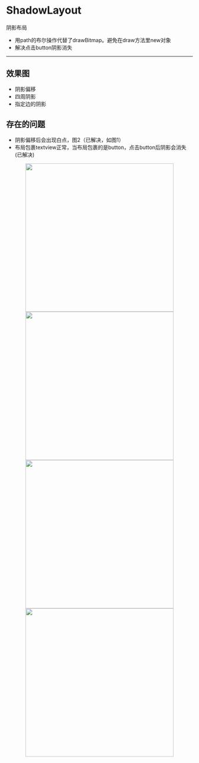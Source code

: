 # ShadowLayout
阴影布局
* 用path的布尔操作代替了drawBitmap。避免在draw方法里new对象
* 解决点击button阴影消失<br/>
***
## 效果图
* 阴影偏移
* 四周阴影
* 指定边的阴影
## 存在的问题
* 阴影偏移后会出现白点，图2（已解决，如图1）
* 布局包裹textview正常，当布局包裹的是button，点击button后阴影会消失(已解决)
<div align="center">
<img src="http://ww1.sinaimg.cn/large/006nwaiFly1g3i4vyxa1wj30cv0nqgmg.jpg" height = "400">
<img src="http://ww1.sinaimg.cn/large/006nwaiFly1g3hga908q7j30an0jcq38.jpg" height="400">

<img src="http://ww1.sinaimg.cn/large/006nwaiFly1g3hgdsaq2kj30aj0iymxf.jpg" height="400">

<img src="http://ww1.sinaimg.cn/large/006nwaiFly1g3hgecu8quj30ae0iq3yp.jpg" height="400">

 </div>
